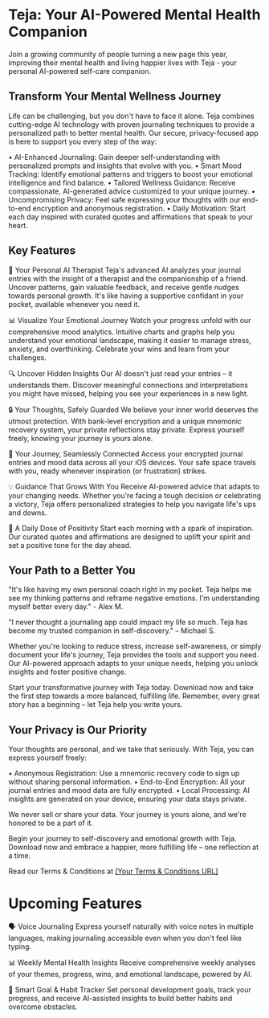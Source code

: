 # Teja: Your AI-Powered Mental Health Companion

Join a growing community of people turning a new page this year, improving their mental health and living happier lives with Teja - your personal AI-powered self-care companion.

## Transform Your Mental Wellness Journey

Life can be challenging, but you don't have to face it alone. Teja combines cutting-edge AI technology with proven journaling techniques to provide a personalized path to better mental health. Our secure, privacy-focused app is here to support you every step of the way:

• AI-Enhanced Journaling: Gain deeper self-understanding with personalized prompts and insights that evolve with you.
• Smart Mood Tracking: Identify emotional patterns and triggers to boost your emotional intelligence and find balance.
• Tailored Wellness Guidance: Receive compassionate, AI-generated advice customized to your unique journey.
• Uncompromising Privacy: Feel safe expressing your thoughts with our end-to-end encryption and anonymous registration.
• Daily Motivation: Start each day inspired with curated quotes and affirmations that speak to your heart.

## Key Features

🧠 Your Personal AI Therapist
Teja's advanced AI analyzes your journal entries with the insight of a therapist and the companionship of a friend. Uncover patterns, gain valuable feedback, and receive gentle nudges towards personal growth. It's like having a supportive confidant in your pocket, available whenever you need it.

📊 Visualize Your Emotional Journey
Watch your progress unfold with our comprehensive mood analytics. Intuitive charts and graphs help you understand your emotional landscape, making it easier to manage stress, anxiety, and overthinking. Celebrate your wins and learn from your challenges.

🔍 Uncover Hidden Insights
Our AI doesn't just read your entries – it understands them. Discover meaningful connections and interpretations you might have missed, helping you see your experiences in a new light.

🔒 Your Thoughts, Safely Guarded
We believe your inner world deserves the utmost protection. With bank-level encryption and a unique mnemonic recovery system, your private reflections stay private. Express yourself freely, knowing your journey is yours alone.

🔄 Your Journey, Seamlessly Connected
Access your encrypted journal entries and mood data across all your iOS devices. Your safe space travels with you, ready whenever inspiration (or frustration) strikes.

💡 Guidance That Grows With You
Receive AI-powered advice that adapts to your changing needs. Whether you're facing a tough decision or celebrating a victory, Teja offers personalized strategies to help you navigate life's ups and downs.

🌟 A Daily Dose of Positivity
Start each morning with a spark of inspiration. Our curated quotes and affirmations are designed to uplift your spirit and set a positive tone for the day ahead.

## Your Path to a Better You

"It's like having my own personal coach right in my pocket. Teja helps me see my thinking patterns and reframe negative emotions. I'm understanding myself better every day." - Alex M.

"I never thought a journaling app could impact my life so much. Teja has become my trusted companion in self-discovery." – Michael S.

Whether you're looking to reduce stress, increase self-awareness, or simply document your life's journey, Teja provides the tools and support you need. Our AI-powered approach adapts to your unique needs, helping you unlock insights and foster positive change.

Start your transformative journey with Teja today. Download now and take the first step towards a more balanced, fulfilling life. Remember, every great story has a beginning – let Teja help you write yours.

## Your Privacy is Our Priority

Your thoughts are personal, and we take that seriously. With Teja, you can express yourself freely:

• Anonymous Registration: Use a mnemonic recovery code to sign up without sharing personal information.
• End-to-End Encryption: All your journal entries and mood data are fully encrypted.
• Local Processing: AI insights are generated on your device, ensuring your data stays private.

We never sell or share your data. Your journey is yours alone, and we're honored to be a part of it.

Begin your journey to self-discovery and emotional growth with Teja. Download now and embrace a happier, more fulfilling life – one reflection at a time.

Read our Terms & Conditions at [[Your Terms & Conditions URL]](https://teja.app/terms)

# Upcoming Features

🗣️ Voice Journaling
Express yourself naturally with voice notes in multiple languages, making journaling accessible even when you don't feel like typing.

📊 Weekly Mental Health Insights
Receive comprehensive weekly analyses of your themes, progress, wins, and emotional landscape, powered by AI.

🎯 Smart Goal & Habit Tracker
Set personal development goals, track your progress, and receive AI-assisted insights to build better habits and overcome obstacles.
